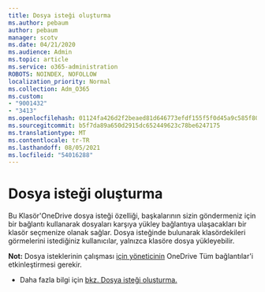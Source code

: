 ```yaml
---
title: Dosya isteği oluşturma
ms.author: pebaum
author: pebaum
manager: scotv
ms.date: 04/21/2020
ms.audience: Admin
ms.topic: article
ms.service: o365-administration
ROBOTS: NOINDEX, NOFOLLOW
localization_priority: Normal
ms.collection: Adm_O365
ms.custom:
- "9001432"
- "3413"
ms.openlocfilehash: 01124fa426d2f2beaed81d646773efdf155f5f0d45a9c585f80913b111fa9598
ms.sourcegitcommit: b5f7da89a650d2915dc652449623c78be6247175
ms.translationtype: MT
ms.contentlocale: tr-TR
ms.lasthandoff: 08/05/2021
ms.locfileid: "54016288"
---
```

# <a name="how-to-create-a-file-request"></a>Dosya isteği oluşturma

Bu Klasör'OneDrive dosya isteği özelliği, başkalarının sizin göndermeniz için bir bağlantı kullanarak dosyaları karşıya yükley bağlantıya ulaşacakları bir klasör seçmenize olanak sağlar. Dosya isteğinde bulunarak klasördekileri görmelerini istediğiniz kullanıcılar, yalnızca klasöre dosya yükleyebilir.

**Not:** Dosya isteklerinin çalışması [için yöneticinin](https://docs.microsoft.com/sharepoint/turn-external-sharing-on-or-off) OneDrive Tüm bağlantılar'i etkinleştirmesi gerekir.

- Daha fazla bilgi için [bkz. Dosya isteği oluşturma.](https://support.office.com/article/create-a-file-request-f54aa7f8-2589-4421-b351-d415fc3b83af)
